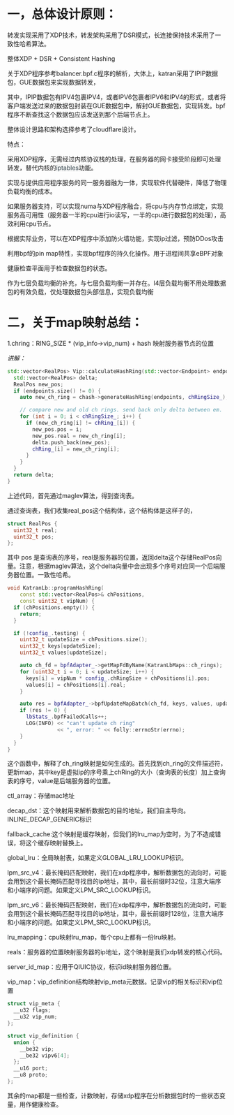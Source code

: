 # 一，总体设计原则：
转发实现采用了XDP技术，转发架构采用了DSR模式，长连接保持技术采用了一致性哈希算法。

整体XDP + DSR + Consistent Hashing

关于XDP程序参考balancer.bpf.c程序的解析，大体上，katran采用了IPIP数据包，GUE数据包来实现数据转发，

其中，IPIP数据包有IPV4包裹IPV4，或者IPV6包裹者IPV6和IPV4的形式，或者将客户端发送过来的数据包封装在GUE数据包中，解封GUE数据包，实现转发。bpf程序不断查找这个数据包应该发送到那个后端节点上。

整体设计思路和架构选择参考了cloudflare设计。

特点：

采用XDP程序，无需经过内核协议栈的处理，在服务器的网卡接受阶段即可处理转发，替代内核的<font style="color:rgb(54, 70, 78);background-color:rgb(245, 245, 245);">iptables</font><font style="background-color:rgb(245, 245, 245);">功能</font>。

实现与提供应用程序服务的同一服务器融为一体，实现软件代替硬件，降低了物理负载均衡的成本。

如果服务器支持，可以实现numa与XDP程序融合，将cpu与内存节点绑定，实现服务高可用性（服务器一半的cpu进行io读写，一半的cpu进行数据包的处理），高效利用cpu节点。

根据实际业务，可以在XDP程序中添加防火墙功能，实现ip过滤，预防DDos攻击

利用bpf的pin map特性，实现bpf程序的持久化操作。用于进程间共享eBPF对象

健康检查平面用于检查数据包的状态。

作为七层负载均衡的补充，与七层负载均衡一并存在。l4层负载均衡不用处理数据包的有效负载，仅处理数据包头部信息，实现负载均衡

# 二，关于map映射总结：
1.chring：RING_SIZE * (vip_info->vip_num) + hash 映射服务器节点的位置

_讲解：_

```cpp
std::vector<RealPos> Vip::calculateHashRing(std::vector<Endpoint> endpoints) {
  std::vector<RealPos> delta;
  RealPos new_pos;
  if (endpoints.size() != 0) {
    auto new_ch_ring = chash->generateHashRing(endpoints, chRingSize_);

    // compare new and old ch rings. send back only delta between em.
    for (int i = 0; i < chRingSize_; i++) {
      if (new_ch_ring[i] != chRing_[i]) {
        new_pos.pos = i;
        new_pos.real = new_ch_ring[i];
        delta.push_back(new_pos);
        chRing_[i] = new_ch_ring[i];
      }
    }
  }
  return delta;
}
```

上述代码，首先通过maglev算法，得到查询表。

通过查询表，我们收集real_pos这个结构体，这个结构体是这样子的，

```cpp
struct RealPos {
  uint32_t real;
  uint32_t pos;
};
```

其中 pos 是查询表的序号，real是服务器的位置，返回delta这个存储RealPos向量。注意，根据maglev算法，这个delta向量中会出现多个序号对应同一个后端服务器位置。一致性哈希。

```cpp
void KatranLb::programHashRing(
    const std::vector<RealPos>& chPositions,
    const uint32_t vipNum) {
  if (chPositions.empty()) {
    return;
  }

  if (!config_.testing) {
    uint32_t updateSize = chPositions.size();
    uint32_t keys[updateSize];
    uint32_t values[updateSize];

    auto ch_fd = bpfAdapter_->getMapFdByName(KatranLbMaps::ch_rings);
    for (uint32_t i = 0; i < updateSize; i++) {
      keys[i] = vipNum * config_.chRingSize + chPositions[i].pos;
      values[i] = chPositions[i].real;
    }

    auto res = bpfAdapter_->bpfUpdateMapBatch(ch_fd, keys, values, updateSize);
    if (res != 0) {
      lbStats_.bpfFailedCalls++;
      LOG(INFO) << "can't update ch ring"
                << ", error: " << folly::errnoStr(errno);
    }
  }
}
```

这个函数中，解释了ch_ring映射是如何生成的。首先找到ch_ring的文件描述符，更新map，其中key是虚拟ip的序号乘上chRing的大小（查询表的长度）加上查询表的序号，value是后端服务器的位置。

ctl_array：存储mac地址

decap_dst：这个映射用来解析数据包的目的地址，我们自主导向。INLINE_DECAP_GENERIC标识

fallback_cache:这个映射是缓存映射，但我们的lru_map为空时，为了不造成错误，将这个缓存映射替换上。

global_lru：全局映射表，如果定义GLOBAL_LRU_LOOKUP标识。

lpm_src_v4：<font style="color:rgb(25, 27, 31);">最长掩码匹配映射，我们在xdp程序中，解析数据包的流向时，可能会用到这个最长掩码匹配寻找目的ip地址，其中，最长前缀时32位，注意大端序和小端序的问题。如果定义LPM_SRC_LOOKUP标识。</font>

<font style="color:rgb(25, 27, 31);">lpm_src_v6：</font><font style="color:rgb(25, 27, 31);">最长掩码匹配映射，我们在xdp程序中，解析数据包的流向时，可能会用到这个最长掩码匹配寻找目的ip地址，其中，最长前缀时128位，注意大端序和小端序的问题。如果定义LPM_SRC_LOOKUP标识。</font>

<font style="color:rgb(25, 27, 31);">lru_mapping：cpu映射lru_map，每个cpu上都有一份lru映射。</font>

<font style="color:rgb(25, 27, 31);">reals：服务器的位置映射服务器的ip地址，这个映射是我们xdp转发的核心代码。</font>

<font style="color:rgb(25, 27, 31);">server_id_map：应用于QIUIC协议，标识id映射服务器位置。</font>

<font style="color:rgb(25, 27, 31);">vip_map：vip_definition结构映射vip_meta元数据。记录vip的相关标识和vip位置</font>

```cpp
struct vip_meta {
  __u32 flags;
  __u32 vip_num;
};
```

```cpp
struct vip_definition {
  union {
    __be32 vip;
    __be32 vipv6[4];
  };
  __u16 port;
  __u8 proto;
};
```

其余的map都是一些检查，计数映射，存储xdp程序在分析数据包时的一些状态变量，用作健康检查。




